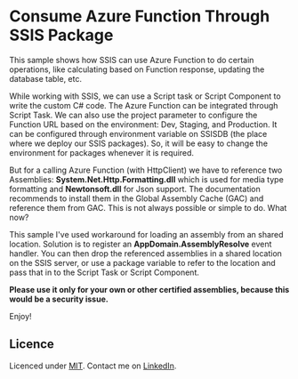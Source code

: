 # Consume Azure Function Through SSIS Package

This sample shows how SSIS can use Azure Function to do certain operations, like calculating based on Function response, updating the database table, etc.

While working with SSIS, we can use a Script task or Script Component to write the custom C# code. The Azure Function can be integrated through Script Task.
We can also use the project parameter to configure the Function URL based on the environment: Dev, Staging, and Production. 
It can be configured through environment variable on SSISDB (the place where we deploy our SSIS packages). So, it will be easy to change the environment for packages whenever it is required.

But for a calling Azure Function (with HttpClient) we have to reference two Assemblies: **System.Net.Http.Formatting.dll** which is used for media type formatting and **Newtonsoft.dll** for Json support.
The documentation recommends to install them in the Global Assembly Cache (GAC) and reference them from GAC. This is not always possible or simple to do. What now?

This sample I've used workaround for loading an assembly from an shared location. Solution is to register an **AppDomain.AssemblyResolve** event handler.
You can then drop the referenced assemblies in a shared location on the SSIS server, or use a package variable to refer to the location and pass that in to the Script Task or Script Component.

**Please use it only for your own or other certified assemblies, because this would be a security issue.**

Enjoy!

## Licence

Licenced under [MIT](http://opensource.org/licenses/mit-license.php).
Contact me on [LinkedIn](https://si.linkedin.com/in/matjazbravc).
